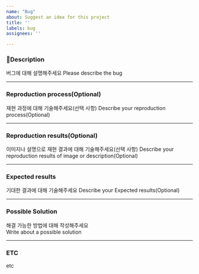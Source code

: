 ```yaml
---
name: "Bug"
about: Suggest an idea for this project
title: ''
labels: bug
assignees: ''

---
```


### 🐞Description

버그에 대해 설명해주세요
Please describe the bug

---

### Reproduction process(Optional)

재현 과정에 대해 기술해주세요(선택 사항)
Describe your reproduction process(Optional)

---

### Reproduction results(Optional)

이미지나 설명으로 재현 결과에 대해 기술해주세요(선택 사항)
Describe your reproduction results of image or description(Optional)

---

### Expected results

기대한 결과에 대해 기술해주세요
Describe your Expected results(Optional)

---

### Possible Solution

해결 가능한 방법에 대해 작성해주세요  
Write about a possible solution

---

### ETC

etc
